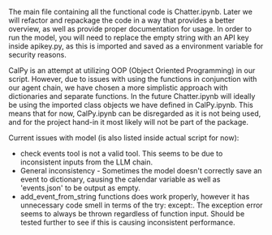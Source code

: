 The main file containing all the functional code is Chatter.ipynb. Later we will refactor and repackage the code in a way that provides a better overview, as well as provide proper documentation for usage.
In order to run the model, you will need to replace the empty string with an API key inside apikey.py, as this is imported and saved as a environment variable for security reasons.

CalPy is an attempt at utilizing OOP (Object Oriented Programming) in our script. However, due to issues with using the functions in conjunction with our agent chain, we have chosen a more simplistic approach with dictionaries and separate functions. In the future Chatter.ipynb will ideally be using the imported class objects we have defined in CalPy.ipynb.
This means that for now, CalPy.ipynb can be disregarded as it is not being used, and for the project hand-in it most likely will not be part of the package.

Current issues with model (is also listed inside actual script for now):
- check events tool is not a valid tool. This seems to be due to inconsistent inputs from the LLM chain.
- General inconsistency - Sometimes the model doesn't correctly save an event to dictionary, causing the calendar variable as well as 'events.json' to be output as empty.
- add_event_from_string functions does work properly, however it has unnecessary code smell in terms of the try: except:. The exception error seems to always be thrown regardless of function input. Should be tested further to see if this is causing inconsistent performance.
